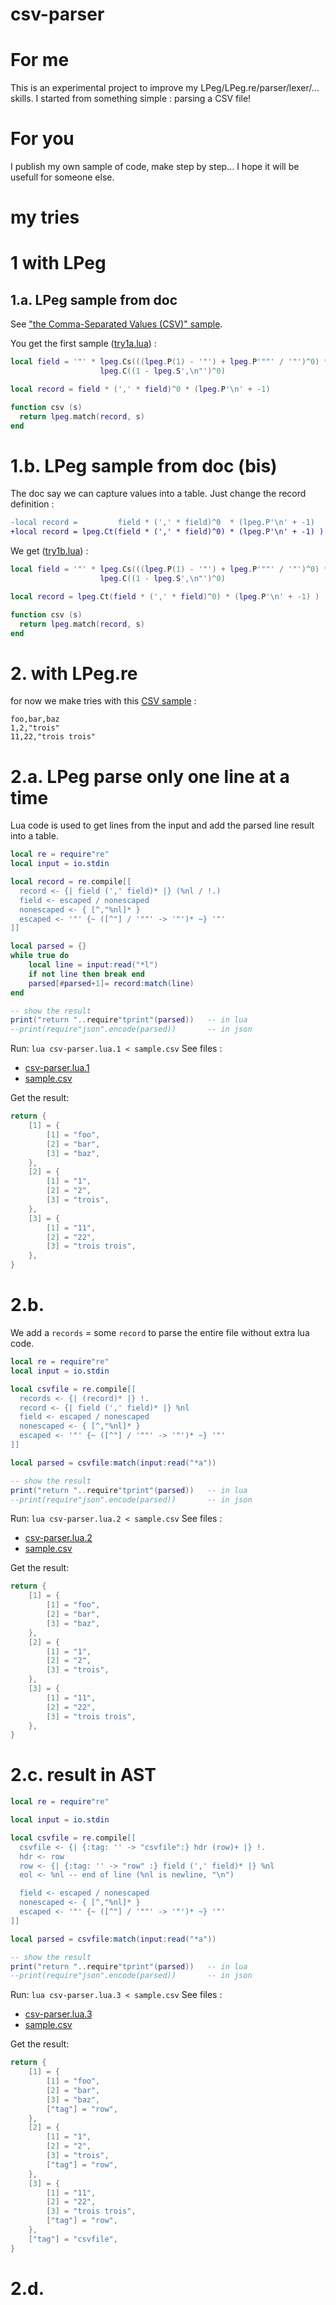 # csv-parser

# For me

This is an experimental project to improve my LPeg/LPeg.re/parser/lexer/... skills.
I started from something simple : parsing a CSV file!

# For you

I publish my own sample of code, make step by step...
I hope it will be usefull for someone else.

# my tries

# 1 with LPeg

## 1.a. LPeg sample from doc

See ["the Comma-Separated Values (CSV)" sample](http://www.inf.puc-rio.br/~roberto/lpeg/lpeg.html#CSV).

You get the first sample ([try1a.lua](try1/try1a.lua)) :
```lua
local field = '"' * lpeg.Cs(((lpeg.P(1) - '"') + lpeg.P'""' / '"')^0) * '"' +
                    lpeg.C((1 - lpeg.S',\n"')^0)

local record = field * (',' * field)^0 * (lpeg.P'\n' + -1)

function csv (s)
  return lpeg.match(record, s)
end
```

# 1.b. LPeg sample from doc (bis)

The doc say we can capture values into a table. Just change the record definition :
```diff
-local record =         field * (',' * field)^0  * (lpeg.P'\n' + -1)
+local record = lpeg.Ct(field * (',' * field)^0) * (lpeg.P'\n' + -1) )
```

We get ([try1b.lua](try1/try1b.lua)) :
```lua
local field = '"' * lpeg.Cs(((lpeg.P(1) - '"') + lpeg.P'""' / '"')^0) * '"' +
                    lpeg.C((1 - lpeg.S',\n"')^0)

local record = lpeg.Ct(field * (',' * field)^0) * (lpeg.P'\n' + -1) )

function csv (s)
  return lpeg.match(record, s)
end
```




# 2. with LPeg.re

for now we make tries with this [CSV sample](sample.csv) :
```csv
foo,bar,baz
1,2,"trois"
11,22,"trois trois"
```

# 2.a. LPeg parse only one line at a time

Lua code is used to get lines from the input and add the parsed line result into a table.

```lua
local re = require"re"
local input = io.stdin

local record = re.compile[[
  record <- {| field (',' field)* |} (%nl / !.)
  field <- escaped / nonescaped
  nonescaped <- { [^,"%nl]* }
  escaped <- '"' {~ ([^"] / '""' -> '"')* ~} '"'
]]

local parsed = {}
while true do
	local line = input:read("*l")
	if not line then break end
	parsed[#parsed+1]= record:match(line)
end

-- show the result
print("return "..require"tprint"(parsed))	-- in lua
--print(require"json".encode(parsed))		-- in json
```

Run: `lua csv-parser.lua.1 < sample.csv`
See files :
* [csv-parser.lua.1](csv-parser.lua.1)
* [sample.csv](sample.csv)

Get the result:
```lua
return {
	[1] = {
		[1] = "foo",
		[2] = "bar",
		[3] = "baz",
	},
	[2] = {
		[1] = "1",
		[2] = "2",
		[3] = "trois",
	},
	[3] = {
		[1] = "11",
		[2] = "22",
		[3] = "trois trois",
	},
}
```

# 2.b. 

We add a `records` = some `record` to parse the entire file without extra lua code.

```lua
local re = require"re"
local input = io.stdin

local csvfile = re.compile[[
  records <- {| (record)* |} !.
  record <- {| field (',' field)* |} %nl
  field <- escaped / nonescaped
  nonescaped <- { [^,"%nl]* }
  escaped <- '"' {~ ([^"] / '""' -> '"')* ~} '"'
]]

local parsed = csvfile:match(input:read("*a"))

-- show the result
print("return "..require"tprint"(parsed))	-- in lua
--print(require"json".encode(parsed))		-- in json
```

Run: `lua csv-parser.lua.2 < sample.csv`
See files :
* [csv-parser.lua.2](csv-parser.lua.2)
* [sample.csv](sample.csv)

Get the result:
```lua
return {
	[1] = {
		[1] = "foo",
		[2] = "bar",
		[3] = "baz",
	},
	[2] = {
		[1] = "1",
		[2] = "2",
		[3] = "trois",
	},
	[3] = {
		[1] = "11",
		[2] = "22",
		[3] = "trois trois",
	},
}
```

# 2.c. result in AST

```lua
local re = require"re"

local input = io.stdin

local csvfile = re.compile[[
  csvfile <- {| {:tag: '' -> "csvfile":} hdr (row)+ |} !.
  hdr <- row
  row <- {| {:tag: '' -> "row" :} field (',' field)* |} %nl
  eol <- %nl -- end of line (%nl is newline, "\n")

  field <- escaped / nonescaped
  nonescaped <- { [^,"%nl]* }
  escaped <- '"' {~ ([^"] / '""' -> '"')* ~} '"'
]]

local parsed = csvfile:match(input:read("*a"))

-- show the result
print("return "..require"tprint"(parsed))	-- in lua
--print(require"json".encode(parsed))		-- in json
```

Run: `lua csv-parser.lua.3 < sample.csv`
See files :
* [csv-parser.lua.3](csv-parser.lua.3)
* [sample.csv](sample.csv)

Get the result:
```lua
return {
	[1] = {
		[1] = "foo",
		[2] = "bar",
		[3] = "baz",
		["tag"] = "row",
	},
	[2] = {
		[1] = "1",
		[2] = "2",
		[3] = "trois",
		["tag"] = "row",
	},
	[3] = {
		[1] = "11",
		[2] = "22",
		[3] = "trois trois",
		["tag"] = "row",
	},
	["tag"] = "csvfile",
}
```

# 2.d.


